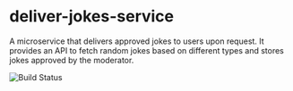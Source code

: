 # deliver-jokes-service
A microservice that delivers approved jokes to users upon request. It provides an API to fetch random jokes based on different types and stores jokes approved by the moderator.

![Build Status](https://github.com/Harshan-Pradeep/deliver-jokes-service/actions/workflows/node.js.yml/badge.svg)

